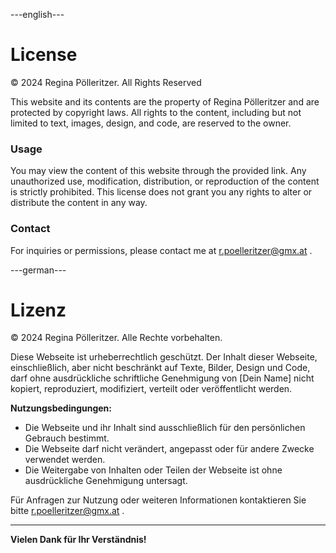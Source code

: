 ---english---

# License

© 2024 Regina Pölleritzer. All Rights Reserved

This website and its contents are the property of Regina Pölleritzer and are protected by copyright laws. All rights to the content, including but not limited to text, images, design, and code, are reserved to the owner.

### Usage

You may view the content of this website through the provided link. Any unauthorized use, modification, distribution, or reproduction of the content is strictly prohibited. This license does not grant you any rights to alter or distribute the content in any way.

### Contact

For inquiries or permissions, please contact me at <a href="mailto:r.poelleritzer@gmx.at">r.poelleritzer@gmx.at</a>  .





---german---

# Lizenz

© 2024 Regina Pölleritzer. Alle Rechte vorbehalten.

Diese Webseite ist urheberrechtlich geschützt. Der Inhalt dieser Webseite, einschließlich, aber nicht beschränkt auf Texte, Bilder, Design und Code, darf ohne ausdrückliche schriftliche Genehmigung von [Dein Name] nicht kopiert, reproduziert, modifiziert, verteilt oder veröffentlicht werden.

**Nutzungsbedingungen:**
- Die Webseite und ihr Inhalt sind ausschließlich für den persönlichen Gebrauch bestimmt.
- Die Webseite darf nicht verändert, angepasst oder für andere Zwecke verwendet werden.
- Die Weitergabe von Inhalten oder Teilen der Webseite ist ohne ausdrückliche Genehmigung untersagt.

Für Anfragen zur Nutzung oder weiteren Informationen kontaktieren Sie bitte <a href="mailto:r.poelleritzer@gmx.at">r.poelleritzer@gmx.at</a> .

---

**Vielen Dank für Ihr Verständnis!**

